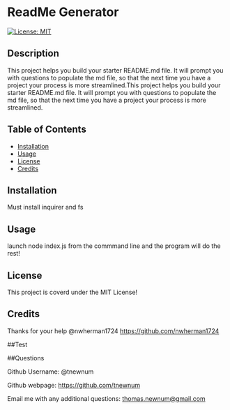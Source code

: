 # ReadMe Generator 

[![License: MIT](https://img.shields.io/badge/License-MIT-yellow.svg)](https://opensource.org/licenses/MIT)

## Description

This project helps you build your starter README.md file. It will prompt you with questions to populate the md file, so that the next time you have a project your process is more streamlined.This project helps you build your starter README.md file. It will prompt you with questions to populate the md file, so that the next time you have a project your process is more streamlined.

## Table of Contents

- [Installation](#installation)
- [Usage](#usage)
- [License](#license)
- [Credits](#credits)

## Installation

Must install inquirer and fs

## Usage

launch node index.js from the commmand line and the program will do the rest!

## License

This project is coverd under the MIT License!

## Credits

Thanks for your help @nwherman1724 https://github.com/nwherman1724

##Test

##Questions

Github Username: @tnewnum

Github webpage: https://github.com/tnewnum

Email me with any additional questions: thomas.newnum@gmail.com